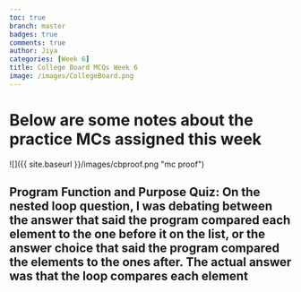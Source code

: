 ```yaml
---
toc: true
branch: master
badges: true
comments: true
author: Jiya
categories: [Week 6]
title: College Board MCQs Week 6
image: /images/CollegeBoard.png
---
```

# Below are some notes about the practice MCs assigned this week
![]({{ site.baseurl }}/images/cbproof.png "mc proof")

## Program Function and Purpose Quiz: On the nested loop question, I was debating between the answer that said the program compared each element to the one before it on the list, or the answer choice that said the program compared the elements to the ones after. The actual answer was that the loop compares each element